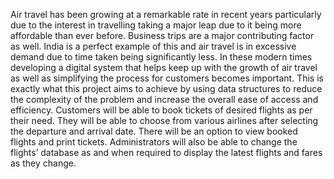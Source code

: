 Air travel has been growing at a remarkable rate in recent years 
particularly due to the interest in travelling taking a major leap 
due to it being more affordable than ever before. Business trips 
are a major contributing factor as well. India is a perfect example 
of this and air travel is in excessive demand due to time taken 
being significantly less. In these modern times developing a 
digital system that helps keep up with the growth of air travel as 
well as simplifying the process for customers becomes important. 
This is exactly what this project aims to achieve by using data 
structures to reduce the complexity of the problem and increase 
the overall ease of access and efficiency.
Customers will be able to book tickets of desired flights as per 
their need. They will be able to choose from various airlines after 
selecting the departure and arrival date. There will be an option 
to view booked flights and print tickets.
Administrators will also be able to change the flights’ database as 
and when required to display the latest flights and fares as they
change.
